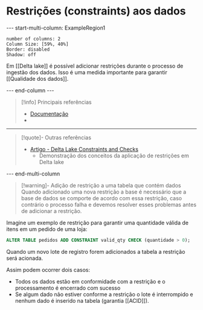 # Restrições (constraints) aos dados

--- start-multi-column: ExampleRegion1  
```column-settings  
number of columns: 2
Column Size: [59%, 40%]
Border: disabled
Shadow: off
```

Em [[Delta lake]] é possível adicionar restrições durante o processo de ingestão dos dados. Isso é uma medida importante para garantir [[Qualidade dos dados]].

--- end-column ---

> [!info] Principais referências
> - [Documentação](https://docs.delta.io/latest/delta-constraints.html)
>- 

---

> [!quote]- Outras referências
> - [Artigo - Delta Lake Constraints and Checks](https://delta.io/blog/2022-11-21-delta-lake-contraints-check/)
> 	- Demonstração dos conceitos da aplicação de restrições em Delta lake
> 

--- end-multi-column

> [!warning]- Adição de restrição a uma tabela que contém dados
> Quando adicionado uma nova restrição a base é necessário que a base de dados se comporte de acordo com essa restrição, caso contrário o processo falha e devemos resolver esses problemas antes de adicionar a restrição.

Imagine um exemplo de restrição para garantir uma quantidade válida de itens em um pedido de uma loja:

```sql
ALTER TABLE pedidos ADD CONSTRAINT valid_qty CHECK (quantidade > 0);
```

Quando um novo lote de registro forem adicionados a tabela a restrição será acionada.

Assim podem ocorrer dois casos:

- Todos os dados estão em conformidade com a restrição e o processamento é encerrado com sucesso
- Se algum dado não estiver conforme a restrição o lote é interrompido e nenhum dado é inserido na tabela (garantia [[ACID]]).


